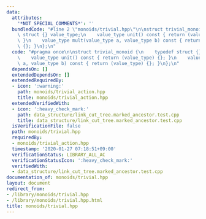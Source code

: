 ```yaml
---
data:
  attributes:
    '*NOT_SPECIAL_COMMENTS*': ''
  bundledCode: "#line 2 \"monoids/trivial.hpp\"\n\nstruct trivial_monoid {\n    typedef\
    \ struct {} value_type;\n    value_type unit() const { return (value_type) {};\
    \ }\n    value_type mult(value_type a, value_type b) const { return (value_type)\
    \ {}; }\n};\n"
  code: "#pragma once\n\nstruct trivial_monoid {\n    typedef struct {} value_type;\n\
    \    value_type unit() const { return (value_type) {}; }\n    value_type mult(value_type\
    \ a, value_type b) const { return (value_type) {}; }\n};\n"
  dependsOn: []
  extendedDependsOn: []
  extendedRequiredBy:
  - icon: ':warning:'
    path: monoids/trivial_action.hpp
    title: monoids/trivial_action.hpp
  extendedVerifiedWith:
  - icon: ':heavy_check_mark:'
    path: data_structure/link_cut_tree.marked_ancestor.test.cpp
    title: data_structure/link_cut_tree.marked_ancestor.test.cpp
  isVerificationFile: false
  path: monoids/trivial.hpp
  requiredBy:
  - monoids/trivial_action.hpp
  timestamp: '2020-01-27 07:18:51+09:00'
  verificationStatus: LIBRARY_ALL_AC
  verificationStatusIcon: ':heavy_check_mark:'
  verifiedWith:
  - data_structure/link_cut_tree.marked_ancestor.test.cpp
documentation_of: monoids/trivial.hpp
layout: document
redirect_from:
- /library/monoids/trivial.hpp
- /library/monoids/trivial.hpp.html
title: monoids/trivial.hpp
---
```

